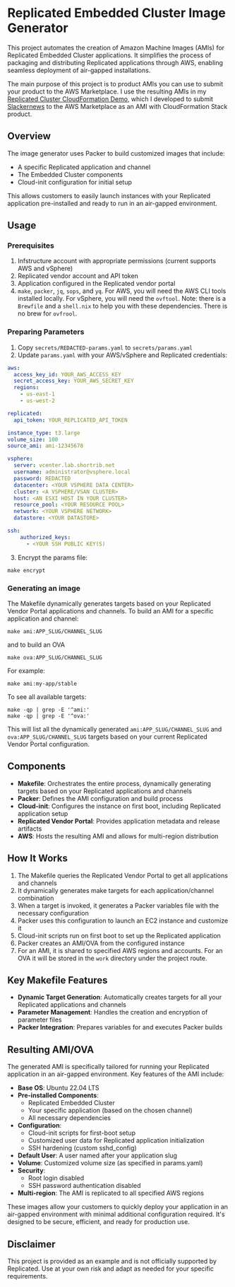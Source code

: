 # Replicated Embedded Cluster Image Generator

This project automates the creation of Amazon Machine Images (AMIs) for
Replicated Embedded Cluster applications. It simplifies the process of
packaging and distributing Replicated applications through AWS, enabling
seamless deployment of air-gapped installations. 

The main purpose of this project is to product AMIs you can use to submit your
product to the AWS Marketplace. I use the resulting AMIs in my [Replicated
Cluster CloudFormation
Demo](https://github.com/crdant/replicated-cluster-cloudformation), which I
developed to submit [Slackernews](https://slackernews.io) to the AWS
Marketplace as an AMI with CloudFormation Stack product. 

## Overview

The image generator uses Packer to build customized images that include:

- A specific Replicated application and channel
- The Embedded Cluster components
- Cloud-init configuration for initial setup

This allows customers to easily launch instances with your Replicated
application pre-installed and ready to run in an air-gapped environment.

## Usage

### Prerequisites

1. Infstructure account with appropriate permissions (current supports AWS and
   vSphere)
2. Replicated vendor account and API token
3. Application configured in the Replicated vendor portal
4. `make`, `packer`, `jq`, `sops`, and `yq`. For AWS, you will need the AWS CLI
   tools installed locally. For vSphere, you will need the `ovftool`. Note:
   there is a `Brewfile` and a `shell.nix` to help you with these dependencies.
   There is no brew for `ovfrool`.

### Preparing Parameters

1. Copy `secrets/REDACTED-params.yaml` to `secrets/params.yaml`
2. Update `params.yaml` with your AWS/vSphere and Replicated credentials:

```yaml
aws:
  access_key_id: YOUR_AWS_ACCESS_KEY
  secret_access_key: YOUR_AWS_SECRET_KEY
  regions: 
    - us-east-1
    - us-west-2

replicated:
  api_token: YOUR_REPLICATED_API_TOKEN

instance_type: t3.large
volume_size: 100
source_ami: ami-12345678

vsphere:
  server: vcenter.lab.shortrib.net
  username: administrator@vsphere.local
  password: REDACTED
  datacenter: <YOUR VSPHERE DATA CENTER>
  cluster: <A VSPHERE/VSAN CLUSTER>
  host: <AN ESXI HOST IN YOUR CLUSTER>
  resource_pool: <YOUR RESOURCE POOL>
  network: <YOUR VSPHERE NETWORK>
  datastore: <YOUR DATASTORE>

ssh:
    authorized_keys:
      - <YOUR SSH PUBLIC KEY(S)
```

3. Encrypt the params file:

```
make encrypt
```

### Generating an image

The Makefile dynamically generates targets based on your Replicated Vendor
Portal applications and channels. To build an AMI for a specific application
and channel:

```
make ami:APP_SLUG/CHANNEL_SLUG
```

and to build an OVA

```
make ova:APP_SLUG/CHANNEL_SLUG
```

For example:

```
make ami:my-app/stable
```

To see all available targets:

```
make -qp | grep -E '^ami:'
make -qp | grep -E '^ova:'
```

This will list all the dynamically generated `ami:APP_SLUG/CHANNEL_SLUG` and
`ova:APP_SLUG/CHANNEL_SLUG` targets based on your current Replicated Vendor
Portal configuration.


## Components

- **Makefile**: Orchestrates the entire process, dynamically generating
  targets based on your Replicated applications and channels
- **Packer**: Defines the AMI configuration and build process
- **Cloud-init**: Configures the instance on first boot, including Replicated
  application setup
- **Replicated Vendor Portal**: Provides application metadata and release
  artifacts
- **AWS**: Hosts the resulting AMI and allows for multi-region distribution

## How It Works

1. The Makefile queries the Replicated Vendor Portal to get all applications
   and channels
2. It dynamically generates make targets for each application/channel
   combination
3. When a target is invoked, it generates a Packer variables file with the
   necessary configuration
4. Packer uses this configuration to launch an EC2 instance and customize it
5. Cloud-init scripts run on first boot to set up the Replicated application
6. Packer creates an AMI/OVA from the configured instance
7. For an AMI, it is shared to specified AWS regions and accounts. For an OVA
   it will be stored in the `work` directory under the project route.

## Key Makefile Features

- **Dynamic Target Generation**: Automatically creates targets for all your
  Replicated applications and channels
- **Parameter Management**: Handles the creation and encryption of parameter
  files
- **Packer Integration**: Prepares variables for and executes Packer builds

## Resulting AMI/OVA

The generated AMI is specifically tailored for running your Replicated
application in an air-gapped environment. Key features of the AMI include:

- **Base OS**: Ubuntu 22.04 LTS
- **Pre-installed Components**:
  - Replicated Embedded Cluster
  - Your specific application (based on the chosen channel)
  - All necessary dependencies
- **Configuration**:
  - Cloud-init scripts for first-boot setup
  - Customized user data for Replicated application initialization
  - SSH hardening (custom sshd_config)
- **Default User**: A user named after your application slug
- **Volume**: Customized volume size (as specified in params.yaml)
- **Security**:
  - Root login disabled
  - SSH password authentication disabled
- **Multi-region**: The AMI is replicated to all specified AWS regions

These images allow your customers to quickly deploy your application in an
air-gapped environment with minimal additional configuration required. It's
designed to be secure, efficient, and ready for production use.

## Disclaimer

This project is provided as an example and is not officially supported by
Replicated. Use at your own risk and adapt as needed for your specific
requirements.
